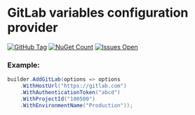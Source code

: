 # GitLab variables configuration provider
[![GitHub Tag](https://img.shields.io/github/tag/denis-ivanov/Extensions.Configuration.GitLab.svg?style=flat-square)](https://github.com/denis-ivanov/Extensions.Configuration.GitLab/releases)
[![NuGet Count](https://img.shields.io/nuget/dt/Extensions.Configuration.GitLab.svg?style=flat-square)](https://www.nuget.org/packages/Extensions.Configuration.GitLab/)
[![Issues Open](https://img.shields.io/github/issues/denis-ivanov/Extensions.Configuration.GitLab.svg?style=flat-square)](https://github.com/denis-ivanov/Extensions.Configuration.GitLab/issues)

### Example:

```csharp
builder.AddGitLab(options => options
    .WithHostUrl("https://gitlab.com")
    .WithAuthenticationToken("abcd")
    .WithProjectId("100500")
    .WithEnvironmentName("Production"));
```
